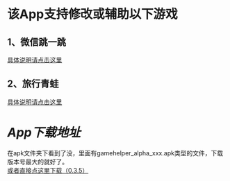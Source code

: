 # 该App支持修改或辅助以下游戏

## 1、微信跳一跳
[具体说明请点击这里](/app/src/main/java/com/cooloongwu/helper/jump/README.md)

## 2、旅行青蛙
[具体说明请点击这里](/app/src/main/java/com/cooloongwu/helper/frog/README.md)


# *App下载地址*

在apk文件夹下看到了没，里面有gamehelper_alpha_xxx.apk类型的文件，下载版本号最大的就好了。  
[或者直接点这里下载（0.3.5）](https://raw.githubusercontent.com/CooLoongWu/GameHelper/master/apk/gamehelper_alpha_0.3.5.apk)
